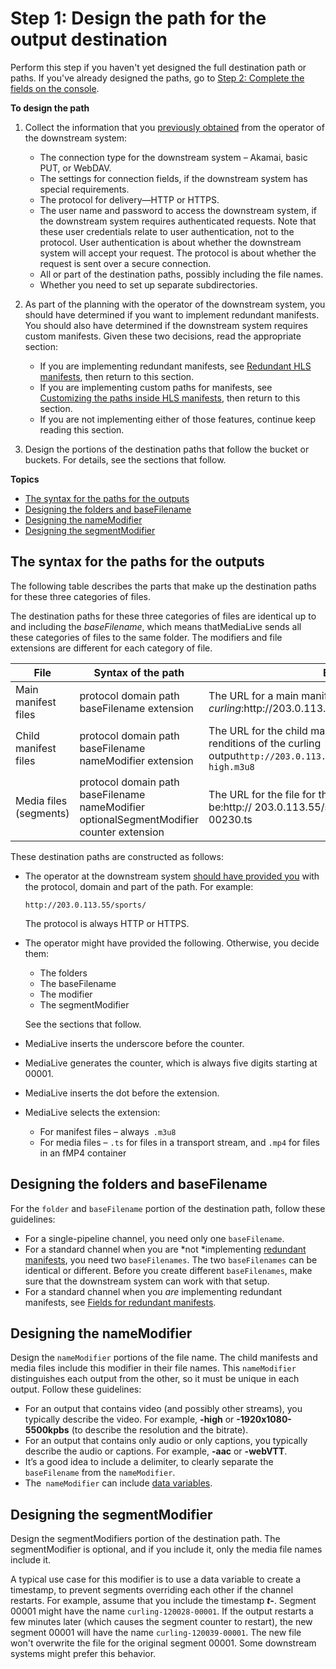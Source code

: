 # Step 1: Design the path for the output destination<a name="hls-destinations-design-step"></a>

Perform this step if you haven't yet designed the full destination path or paths\. If you've already designed the paths, go to [Step 2: Complete the fields on the console](hls-specify-destination.md)\.

**To design the path**

1. Collect the information that you [previously obtained](origin-server-http.md) from the operator of the downstream system:
   + The connection type for the downstream system – Akamai, basic PUT, or WebDAV\.
   + The settings for connection fields, if the downstream system has special requirements\.
   + The protocol for delivery—HTTP or HTTPS\.
   + The user name and password to access the downstream system, if the downstream system requires authenticated requests\. Note that these user credentials relate to user authentication, not to the protocol\. User authentication is about whether the downstream system will accept your request\. The protocol is about whether the request is sent over a secure connection\.
   + All or part of the destination paths, possibly including the file names\.
   + Whether you need to set up separate subdirectories\.

1. As part of the planning with the operator of the downstream system, you should have determined if you want to implement redundant manifests\. You should also have determined if the downstream system requires custom manifests\. Given these two decisions, read the appropriate section:
   + If you are implementing redundant manifests, see [Redundant HLS manifests](hls-redundant-manifests.md), then return to this section\.
   + If you are implementing custom paths for manifests, see [Customizing the paths inside HLS manifests](hls-manifest-paths.md), then return to this section\.
   + If you are not implementing either of those features, continue keep reading this section\.

1. Design the portions of the destination paths that follow the bucket or buckets\. For details, see the sections that follow\.

**Topics**
+ [The syntax for the paths for the outputs](#hls-syntax-http)
+ [Designing the folders and baseFilename](#hls-baseFilename-design)
+ [Designing the nameModifier](#hls-nameModifier-design)
+ [Designing the segmentModifier](#hls-segmentModifier-design)

## The syntax for the paths for the outputs<a name="hls-syntax-http"></a>

The following table describes the parts that make up the destination paths for these three categories of files\.

The destination paths for these three categories of files are identical up to and including the *baseFilename*, which means thatMediaLive sends all these categories of files to the same folder\. The modifiers and file extensions are different for each category of file\. 


| File | Syntax of the path | Example | 
| --- | --- | --- | 
| Main manifest files | protocol domain path baseFilename extension | The URL for a main manifest with the file name *curling*:http://203\.0\.113\.55/sports/delivery/curling\.m3u8 | 
| Child manifest files | protocol domain path baseFilename nameModifier extension | The URL for the child manifest for the high\-resolution renditions of the curling output`http://203.0.113.55/sports/delivery/curling-high.m3u8` | 
| Media files \(segments\) | protocol domain path baseFilename nameModifier optionalSegmentModifier counter extension | The URL for the file for the 230th segment might be:http:// 203\.0\.113\.55/sports/delivery/curling\-high\-00230\.ts | 

These destination paths are constructed as follows:
+ The operator at the downstream system [should have provided you](origin-server-http.md) with the protocol, domain and part of the path\. For example:

  `http://203.0.113.55/sports/`

  The protocol is always HTTP or HTTPS\.
+ The operator might have provided the following\. Otherwise, you decide them: 
  + The folders
  + The baseFilename
  + The modifier
  + The segmentModifier

  See the sections that follow\.
+ MediaLive inserts the underscore before the counter\.
+ MediaLive generates the counter, which is always five digits starting at 00001\.
+ MediaLive inserts the dot before the extension\.
+ MediaLive selects the extension:
  + For manifest files – always` .m3u8`
  + For media files – `.ts` for files in a transport stream, and `.mp4` for files in an fMP4 container 

## Designing the folders and baseFilename<a name="hls-baseFilename-design"></a>

For the `folder` and `baseFilename` portion of the destination path, follow these guidelines:
+ For a single\-pipeline channel, you need only one `baseFilename`\.
+ For a standard channel when you are *not *implementing [redundant manifests](hls-opg-redundant-manifest.md), you need two `baseFilenames`\. The two `baseFilenames` can be identical or different\. Before you create different `baseFilenames`, make sure that the downstream system can work with that setup\.
+ For a standard channel when you *are* implementing redundant manifests, see [Fields for redundant manifests](hls-opg-redundant-manifest.md)\.

## Designing the nameModifier<a name="hls-nameModifier-design"></a>

Design the `nameModifier` portions of the file name\. The child manifests and media files include this modifier in their file names\. This `nameModifier` distinguishes each output from the other, so it must be unique in each output\. Follow these guidelines:
+ For an output that contains video \(and possibly other streams\), you typically describe the video\. For example, **\-high** or **\-1920x1080\-5500kpbs** \(to describe the resolution and the bitrate\)\.
+ For an output that contains only audio or only captions, you typically describe the audio or captions\. For example, **\-aac** or **\-webVTT**\.
+ It’s a good idea to include a delimiter, to clearly separate the` baseFilename` from the `nameModifier`\.
+ The` nameModifier` can include [data variables](variable-data-identifiers.md)\.

## Designing the segmentModifier<a name="hls-segmentModifier-design"></a>

Design the segmentModifiers portion of the destination path\. The segmentModifier is optional, and if you include it, only the media file names include it\. 

A typical use case for this modifier is to use a data variable to create a timestamp, to prevent segments overriding each other if the channel restarts\. For example, assume that you include the timestamp **$t$\-**\. Segment 00001 might have the name `curling-120028-00001`\. If the output restarts a few minutes later \(which causes the segment counter to restart\), the new segment 00001 will have the name `curling-120039-00001`\. The new file won't overwrite the file for the original segment 00001\. Some downstream systems might prefer this behavior\.